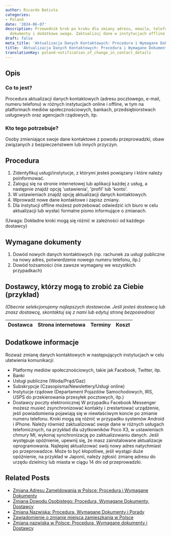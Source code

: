 ```yaml
---
author: Ricardo Batista
categories:
- Poland
date: '2024-06-07'
description: Przewodnik krok po kroku dla zmiany adresu, emaila, telefonu. Dostawcy,
  dokumenty i dodatkowa uwaga. Zaktualizuj dane w instytucjach offline i online.
draft: false
meta_title: 'Aktualizacja Danych Kontaktowych: Procedura i Wymagane Dokumenty'
title: 'Aktualizacja Danych Kontaktowych: Procedura i Wymagane Dokumenty'
translationKey: poland-notification_of_change_in_contact_details
---
```



## Opis
### Co to jest?
Procedura aktualizacji danych kontaktowych (adresu pocztowego, e-mail, numeru telefonu) w różnych instytucjach online i offline, w tym na platformach mediów społecznościowych, bankach, przedsiębiorstwach usługowych oraz agencjach rządowych, itp.

### Kto tego potrzebuje?
Osoby zmieniające swoje dane kontaktowe z powodu przeprowadzki, obaw związanych z bezpieczeństwem lub innych przyczyn.

## Procedura
1. Zidentyfikuj usługi/instytucje, z którymi jesteś powiązany i które należy poinformować.
2. Zaloguj się na stronie internetowej lub aplikacji każdej z usług, a następnie znajdź opcję 'ustawienia', 'profil' lub 'konto'.
3. W ustawieniach znajdź opcję aktualizacji danych kontaktowych.
4. Wprowadź nowe dane kontaktowe i zapisz zmiany.
5. Dla instytucji offline możesz potrzebować odwiedzić ich biuro w celu aktualizacji lub wysłać formalne pismo informujące o zmianach.

(Uwaga: Dokładne kroki mogą się różnić w zależności od każdego dostawcy)

## Wymagane dokumenty
1. Dowód nowych danych kontaktowych (np. rachunek za usługi publiczne na nowy adres, potwierdzenie nowego numeru telefonu, itp.)
2. Dowód tożsamości (nie zawsze wymagany we wszystkich przypadkach)

## Dostawcy, którzy mogą to zrobić za Ciebie (przykład)

_(Obecnie selekcjonujemy najlepszych dostawców. Jeśli jesteś dostawcą lub znasz dostawcę, skontaktuj się z nami lub edytuj stronę bezpośrednio)_

| Dostawca        |     Strona internetowa  |     Terminy     |       Koszt      |
| --------------- | --------------- |  :-------------: | :-------------: |

## Dodatkowe informacje
Rozważ zmianę danych kontaktowych w następujących instytucjach w celu ułatwienia komunikacji:
- Platformy mediów społecznościowych, takie jak Facebook, Twitter, itp.
- Banki
- Usługi publiczne (Woda/Prąd/Gaz)
- Subskrypcje (Czasopisma/Newslettery/Usługi online)
- Instytucje rządowe (Departament Pojazdów Samochodowych, IRS, USPS do przekierowania przesyłek pocztowych, itp.)
- Dostawcy poczty elektronicznej
W przypadku Facebook Messenger możesz musieć zsynchronizować kontakty i zrestartować urządzenie, jeśli powiadomienia pojawiają się w niewłaściwym koncie po zmianie numeru telefonu. Kroki mogą się różnić w przypadku systemów Android i iPhone.
Należy również zaktualizować swoje dane w różnych usługach telefonicznych, na przykład dla użytkowników Poco X3, w ustawieniach chmury MI, wykonaj synchronizację po zaktualizowaniu danych. Jeśli występuje opóźnienie, upewnij się, że masz zainstalowane aktualizacje oprogramowania.
Najlepiej aktualizować swój nowy adres natychmiast po przeprowadzce. Może to być kłopotliwe, jeśli wystąpi duże opóźnienie, na przykład w Japonii, należy zgłosić zmianę adresu do urzędu dzielnicy lub miasta w ciągu 14 dni od przeprowadzki.


## Related Posts

- [Zmiana Adresu Zameldowania w Polsce: Procedura i Wymagane Dokumenty](https://tramitit.com/pl/guides/poland/zmiana_adresu_zameldowania/)
- [Zmiana Dowodu Osobistego: Procedura, Wymagane Dokumenty, Dostawcy](https://tramitit.com/pl/guides/poland/zmiana_dowodu_osobistego/)
- [Zmiana Nazwiska: Procedura, Wymagane Dokumenty i Porady](https://tramitit.com/pl/guides/poland/zgloszenie_zmiany_imienia/)
- [Zawiadomienie o zmianie miejsca zamieszkania w Polsce](https://tramitit.com/pl/guides/poland/zgloszenie_zmiany_miejsca_zamieszkania/)
- [Zmiana nazwiska w Polsce: Procedura, Wymagane dokumenty i Dostawcy](https://tramitit.com/pl/guides/poland/zgloszenie_zmiany_nazwiska/)